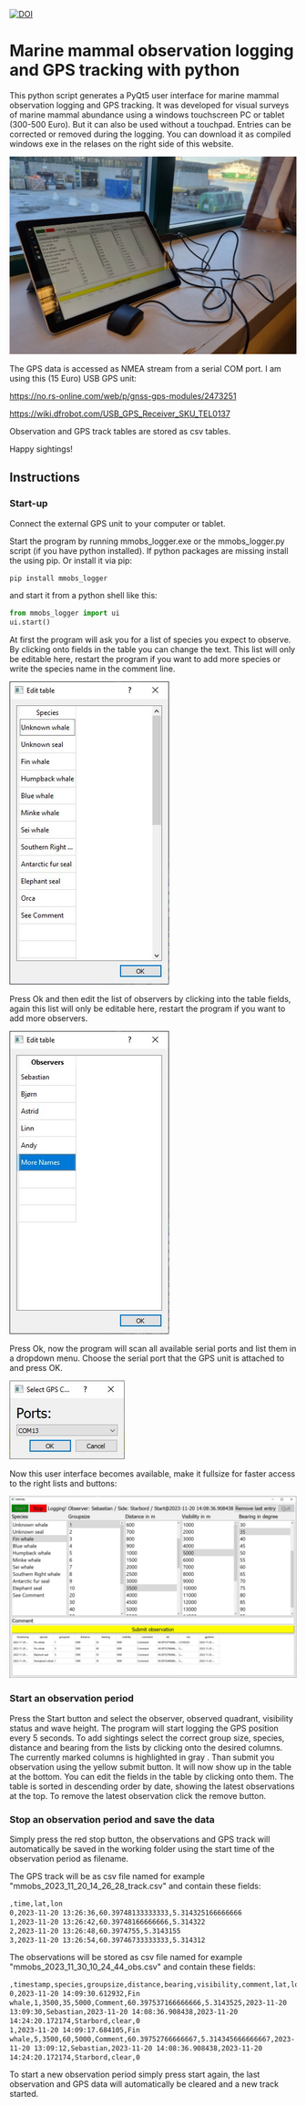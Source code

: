 [![DOI](https://zenodo.org/badge/721151158.svg)](https://zenodo.org/doi/10.5281/zenodo.10228669)

# Marine mammal observation logging and GPS tracking with python

This python script generates a PyQt5 user interface for marine mammal observation logging and GPS tracking. It was developed for visual surveys of marine mammal abundance using a windows touchscreen PC or tablet (300-500 Euro). But it can also be used without a touchpad. Entries can be corrected or removed during the logging. You can download it as compiled windows exe in the relases on the right side of this website.  

![](setup.png)

The GPS data is accessed as NMEA stream from a serial COM port. I am using this (15 Euro) USB GPS unit:

https://no.rs-online.com/web/p/gnss-gps-modules/2473251

https://wiki.dfrobot.com/USB_GPS_Receiver_SKU_TEL0137

Observation and GPS track tables are stored as csv tables. 

Happy sightings!

## Instructions

### Start-up

Connect the external GPS unit to your computer or tablet.

Start the program by running mmobs_logger.exe or the mmobs_logger.py script (if you have python installed). If python packages are missing install the using pip. Or install it via pip:

```
pip install mmobs_logger
```

and start it from a python shell like this:

```python
from mmobs_logger import ui
ui.start()
```

At first the program will ask you for a list of species you expect to observe. By clicking onto fields in the table you can change the text. This list will only be editable here, restart the program if you want to add more species or write the species name in the comment line. 

![](1.JPG)

Press Ok and then edit the list of observers by clicking into the table fields, again this list will only be editable here, restart the program if you want to add more observers. 

![](2.JPG)

Press Ok, now the program will scan all available serial ports and list them in a dropdown menu. Choose the serial port that the GPS unit is attached to and press OK.

![](3.JPG)

Now this user interface becomes available, make it fullsize for faster access to the right lists and buttons:

![](mmgui1.JPG)

### Start an observation period

Press the Start button and select the observer, observed quadrant, visibility status and wave height. The program will start logging the GPS position every 5 seconds. To add sightings select the correct group size, species, distance and bearing from the lists by clicking onto the desired columns. The currently marked columns is highlighted in gray . Than submit you observation using the yellow submit button. It will now show up in the table at the bottom. You can edit the fields in the table by clicking onto them. The table is sorted in descending order by date, showing the latest observations at the top. To remove the latest observation click the remove button. 

### Stop an observation period and save the data

Simply press the red stop button, the observations and GPS track will automatically be saved in the working folder using the start time of the observation period as filename. 

The GPS track will be as csv file named for example "mmobs_2023_11_20_14_26_28_track.csv" and contain these fields:

```
,time,lat,lon
0,2023-11-20 13:26:36,60.39748133333333,5.314325166666666
1,2023-11-20 13:26:42,60.39748166666666,5.314322
2,2023-11-20 13:26:48,60.3974755,5.3143155
3,2023-11-20 13:26:54,60.39746733333333,5.314312

```

The observations will be stored as csv file named for example "mmobs_2023_11_30_10_24_44_obs.csv" and contain these fields:

```
,timestamp,species,groupsize,distance,bearing,visibility,comment,lat,lon,gpstime,observer,observation_period_starttime,observation_period_stoptime,forward_quarter_side,vis_status,waveheight
0,2023-11-20 14:09:30.612932,Fin whale,1,3500,35,5000,Comment,60.397537166666666,5.3143525,2023-11-20 13:09:30,Sebastian,2023-11-20 14:08:36.908438,2023-11-20 14:24:20.172174,Starbord,clear,0
1,2023-11-20 14:09:17.684105,Fin whale,5,3500,60,5000,Comment,60.39752766666667,5.314345666666667,2023-11-20 13:09:12,Sebastian,2023-11-20 14:08:36.908438,2023-11-20 14:24:20.172174,Starbord,clear,0

```

To start a new observation period simply press start again, the last observation and GPS data will automatically be cleared and a new track started. 
